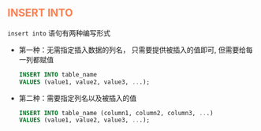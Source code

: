 ## <font color=coral>INSERT INTO</font>
`insert into` 语句有两种编写形式
+ 第一种：无需指定插入数据的列名， 只需要提供被插入的值即可, 但需要给每一列都赋值
    ```sql
    INSERT INTO table_name
    VALUES (value1, value2, value3, ...); 
    ```
+ 第二种：需要指定列名以及被插入的值
    ```sql
    INSERT INTO table_name (column1, column2, column3, ...)
    VALUES (value1, value2, value3, ...);
    ```
